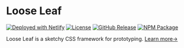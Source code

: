 # Loose Leaf

[![Deployed with Netlify](https://badgen.net/badge/deployed/with%20netlify/cyan)](https://looseleaf.netlify.app)
[![License](https://badgen.net/github/license/loose-leaf)](https://github.com/fluid-project/loose-leaf/blob/main/LICENSE.md)
[![GitHub Release](https://badgen.net/github/release/fluid-project/loose-leaf)](https://github.com/fluid-project/loose-leaf/releases/latest)
[![NPM Package](https://badgen.net/npm/v/loose-leaf)](https://npmjs.com/package/loose-leaf)

Loose Leaf is a sketchy CSS framework for prototyping. [Learn more&rarr;](https://looseleaf.netlify.app/docs/loose-leaf/)
